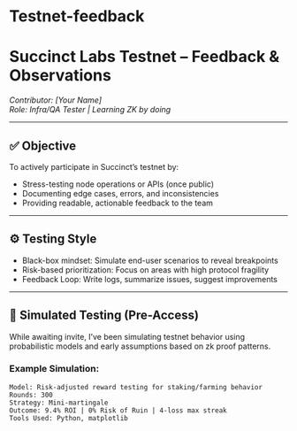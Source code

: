 # Testnet-feedback
# Succinct Labs Testnet – Feedback & Observations  
*Contributor: [Your Name]*  
*Role: Infra/QA Tester | Learning ZK by doing*

---

## ✅ Objective  
To actively participate in Succinct’s testnet by:
- Stress-testing node operations or APIs (once public)
- Documenting edge cases, errors, and inconsistencies
- Providing readable, actionable feedback to the team

---

## ⚙️ Testing Style  
- Black-box mindset: Simulate end-user scenarios to reveal breakpoints  
- Risk-based prioritization: Focus on areas with high protocol fragility  
- Feedback Loop: Write logs, summarize issues, suggest improvements

---

## 🧪 Simulated Testing (Pre-Access)

While awaiting invite, I’ve been simulating testnet behavior using probabilistic models and early assumptions based on zk proof patterns.

### Example Simulation:  
```plaintext
Model: Risk-adjusted reward testing for staking/farming behavior  
Rounds: 300  
Strategy: Mini-martingale  
Outcome: 9.4% ROI | 0% Risk of Ruin | 4-loss max streak  
Tools Used: Python, matplotlib


